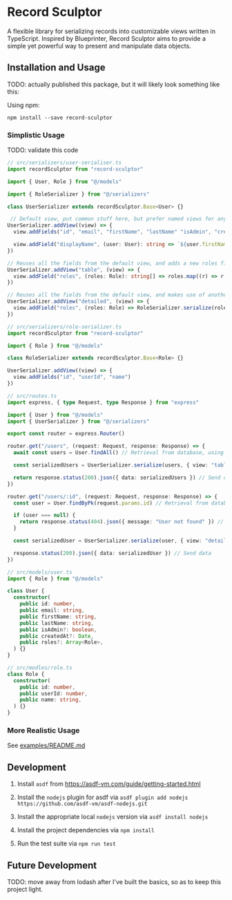 # Record Sculptor

A flexible library for serializing records into customizable views written in TypeScript. Inspired by Blueprinter, Record Sculptor aims to provide a simple yet powerful way to present and manipulate data objects.

## Installation and Usage

TODO: actually published this package, but it will likely look something like this:

Using npm:

```
npm install --save record-sculptor
```

### Simplistic Usage

TODO: validate this code

```typescript
// src/serializers/user-serialiser.ts
import recordSculptor from "record-sculptor"

import { User, Role } from "@/models"

import { RoleSerializer } from "@/serializers"

class UserSerializer extends recordSculptor.Base<User> {}

 // Default view, put common stuff here, but prefer named views for anything specific or complex
UserSerializer.addView((view) => {
  view.addFields("id", "email", "firstName", "lastName" "isAdmin", "createdAt")

  view.addField("displayName", (user: User): string => `${user.firstName} ${user.lastName}`)
})

// Reuses all the fields from the default view, and adds a new roles field
UserSerializer.addView("table", (view) => {
  view.addField("roles", (roles: Role): string[] => roles.map((r) => r.name))
})

// Reuses all the fields from the default view, and makes use of another serializer
UserSerializer.addView("detailed", (view) => {
  view.addField("roles", (roles: Role) => RoleSerializer.serialize(roles))
})
```

```typescript
// src/serializers/role-serializer.ts
import recordSculptor from "record-sculptor"

import { Role } from "@/models"

class RoleSerializer extends recordSculptor.Base<Role> {}

UserSerializer.addView((view) => {
  view.addFields("id", "userId", "name")
})
```

```typescript
// src/routes.ts
import express, { type Request, type Response } from "express"

import { User } from "@/models"
import { UserSerializer } from "@/serializers"

export const router = express.Router()

router.get("/users", (request: Request, response: Response) => {
  await const users = User.findAll() // Retrieval from database, using Sequelize in this example

  const serializedUsers = UserSerializer.serialize(users, { view: "table" }) // Data presentation/serialization

  return response.status(200).json({ data: serializedUsers }) // Send data
})

router.get("/users/:id", (request: Request, response: Response) => {
  const user = User.findByPk(request.params.id) // Retrieval from database, using Sequelize in this example

  if (user === null) {
    return response.status(404).json({ message: "User not found" }) // Handle errors
  }

  const serializedUser = UserSerializer.serialize(user, { view: "detailed" }) // Data presentation/serialization

  response.status(200).json({ data: serializedUser }) // Send data
})
```

```typescript
// src/models/user.ts
import { Role } from "@/models"

class User {
  constructor(
    public id: number,
    public email: string,
    public firstName: string,
    public lastName: string,
    public isAdmin?: boolean,
    public createdAt?: Date,
    public roles?: Array<Role>,
  ) {}
}
```

```typescript
// src/modles/role.ts
class Role {
  constructor(
    public id: number,
    public userId: number,
    public name: string,
  ) {}
}
```

### More Realistic Usage

See [examples/README.md](./examples/README.md)

## Development

1. Install `asdf` from https://asdf-vm.com/guide/getting-started.html

2. Install the `nodejs` plugin for asdf via `asdf plugin add nodejs https://github.com/asdf-vm/asdf-nodejs.git`

3. Install the appropriate local `nodejs` version via `asdf install nodejs`

4. Install the project dependencies via `npm install`

5. Run the test suite via `npm run test`

## Future Development

TODO: move away from lodash after I've built the basics, so as to keep this project light.
